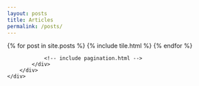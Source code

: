 ```yaml
---
layout: posts
title: Articles
permalink: /posts/
---
```


<main>
    <div class="container">
        <div class="row">
            <div class="col-md-12">
                {% for post in site.posts %}
                    {% include tile.html %}
                {% endfor %}

                <!-- include pagination.html -->
            </div>
        </div>
    </div>
</main>